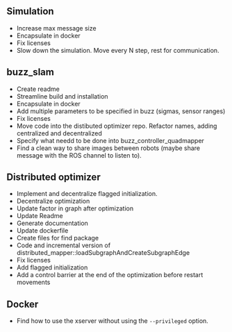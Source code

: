 ## Simulation
- Increase max message size
- Encapsulate in docker
- Fix licenses
- Slow down the simulation. Move every N step, rest for communication.

## buzz_slam
- Create readme
- Streamline build and installation
- Encapsulate in docker
- Add multiple parameters to be specified in buzz (sigmas, sensor ranges)
- Fix licenses
- Move code into the distibuted optimizer repo. Refactor names, adding centralized and decentralized
- Specify what needd to be done into buzz_controller_quadmapper
- Find a clean way to share images between robots (maybe share message with the ROS channel to listen to).

## Distributed optimizer
- Implement and decentralize flagged initialization.
- Decentralize optimization
- Update factor in graph after optimization
- Update Readme
- Generate documentation
- Update dockerfile
- Create files for find package
- Code and incremental version of distributed_mapper::loadSubgraphAndCreateSubgraphEdge
- Fix licenses
- Add flagged initialization
- Add a control barrier at the end of the optimization before restart movements

## Docker
- Find how to use the xserver without using the `--privileged` option. 